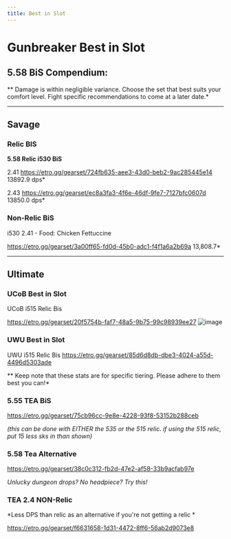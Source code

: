 ```yaml
---
title: Best in Slot
---
```

# Gunbreaker Best in Slot


## 5.58 BiS Compendium: 
** Damage is within negligible variance. Choose the set that best suits your comfort level. Fight specific recommendations to come at a later date.*

--- 

## Savage


### Relic BIS


**5.58 Relic i530 BiS**

2.41 <https://etro.gg/gearset/724fb635-aee3-43d0-beb2-9ac285445e14> 13892.9 dps*

2.43 <https://etro.gg/gearset/ec8a3fa3-4f6e-46df-9fe7-7127bfc0607d> 13850.0 dps*


### Non-Relic BiS

i530 2.41 - Food: Chicken Fettuccine

<https://etro.gg/gearset/3a00ff65-fd0d-45b0-adc1-f4f1a6a2b69a> 13,808.7*

--- 

## Ultimate

### UCoB Best in Slot

UCoB i515 Relic Bis

<https://etro.gg/gearset/20f5754b-faf7-48a5-9b75-99c98939ee27>
![image](https://i.imgur.com/opcbpMJ.png)

### UWU Best in Slot

UWU i515 Relic Bis
<https://etro.gg/gearset/85d6d8db-dbe3-4024-a55d-4496d5303ade>

** Keep note that these stats are for specific tiering. Please adhere to them best you can!*


### 5.55 TEA BiS

<https://etro.gg/gearset/75cb96cc-9e8e-4228-93f8-53152b288ceb>

*(this can be done with EITHER the 535 or the 515 relic. if using the 515 relic, put 15 less sks in than shown)*


### 5.58 Tea Alternative

<https://etro.gg/gearset/38c0c312-fb2d-47e2-af58-33b9acfab97e>

*Unlucky dungeon drops? No headpiece? Try this!*


### TEA 2.4 NON-Relic

*Less DPS than relic as an alternative if you're not getting a relic *

<https://etro.gg/gearset/f6631658-1d31-4472-8ff6-56ab2d9073e8>